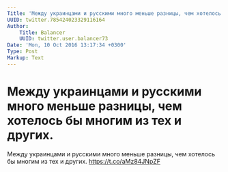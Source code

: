 ```yaml
---
Title: 'Между украинцами и русскими много меньше разницы, чем хотелось бы многим из тех и других.'
UUID: twitter.785424023329116164
Author:
    Title: Balancer
    UUID: twitter.user.balancer73
Date: 'Mon, 10 Oct 2016 13:17:34 +0300'
Type: Post
Markup: Text
---
```


# Между украинцами и русскими много меньше разницы, чем хотелось бы многим из тех и других.

Между украинцами и русскими много меньше разницы, чем
хотелось бы многим из тех и других. https://t.co/aMz84JNpZF